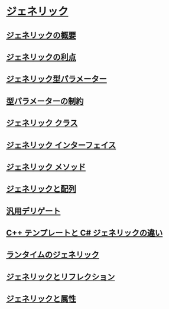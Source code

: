 # [ジェネリック](index.md)
## [ジェネリックの概要](introduction-to-generics.md)
## [ジェネリックの利点](benefits-of-generics.md)
## [ジェネリック型パラメーター](generic-type-parameters.md)
## [型パラメーターの制約](constraints-on-type-parameters.md)
## [ジェネリック クラス](generic-classes.md)
## [ジェネリック インターフェイス](generic-interfaces.md)
## [ジェネリック メソッド](generic-methods.md)
## [ジェネリックと配列](generics-and-arrays.md)
## [汎用デリゲート](generic-delegates.md)
## [C++ テンプレートと C# ジェネリックの違い](differences-between-cpp-templates-and-csharp-generics.md)
## [ランタイムのジェネリック](generics-in-the-run-time.md)
## [ジェネリックとリフレクション](generics-and-reflection.md)
## [ジェネリックと属性](generics-and-attributes.md)
